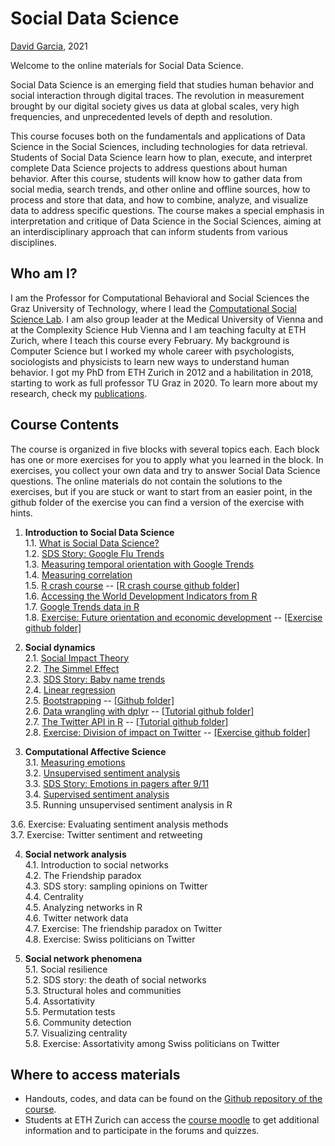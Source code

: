 # Social Data Science

[David Garcia](http://dgarcia.eu), 2021

Welcome to the online materials for Social Data Science.

Social Data Science is an emerging field that studies human behavior and social interaction through digital traces. The revolution in measurement brought by our digital society gives us data at global scales, very high frequencies, and unprecedented levels of depth and resolution.

This course focuses both on the fundamentals and applications of Data Science in the Social Sciences, including technologies for data retrieval. Students of Social Data Science learn how to plan, execute, and interpret complete Data Science projects to address questions about human behavior. After this course, students will know how to gather data from social media, search trends, and other online and offline sources, how to process and store that data, and how to combine, analyze, and visualize data to address specific questions. The course makes a special emphasis in interpretation and critique of Data Science in the Social Sciences, aiming at an interdisciplinary approach that can inform students from various disciplines.

## Who am I?

I am the Professor for Computational Behavioral and Social Sciences the Graz University of Technology, where I lead the [Computational Social Science Lab](http://www.csslab.at). I am also group leader at the Medical University of Vienna and at the Complexity Science Hub Vienna and I am teaching faculty at ETH Zurich, where I teach this course every February. My background is Computer Science but I worked my whole career with psychologists, sociologists and physicists to learn new ways to understand human behavior. I got my PhD from ETH Zurich in 2012 and a habilitation in 2018, starting to work as full professor TU Graz in 2020. To learn more about my research, check my [publications](https://dgarcia.eu/full-publication-list/).

## Course Contents

The course is organized in five blocks with several topics each. Each block has one or more exercises for you to apply what you learned in the block. In exercises, you collect your own data and try to answer Social Data Science questions. The online materials do not contain the solutions to the exercises, but if you are stuck or want to start from an easier point, in the github folder of the exercise you can find a version of the exercise with hints.

1. **Introduction to Social Data Science**  
1.1. [What is Social Data Science?](https://dgarcia-eu.github.io/SocialDataScience/1_Introduction/011_IntroductionToSDS/Introduction.html)  
1.2. [SDS Story: Google Flu Trends](https://dgarcia-eu.github.io/SocialDataScience/1_Introduction/012_GoogleFluTrends/GoogleFluTrends.html)  
1.3. [Measuring temporal orientation with Google Trends](https://dgarcia-eu.github.io/SocialDataScience/1_Introduction/013_TemporalOrientation/TemporalOrientationGtrends.html)  
1.4. [Measuring correlation](https://dgarcia-eu.github.io/SocialDataScience/1_Introduction/014_Correlation/MeasuringCorrelation.html)  
1.5. [R crash course](https://dgarcia-eu.github.io/SocialDataScience/1_Introduction/015_RCrashCourse/RCrashCourse.html) -- [[R crash course github folder]](https://github.com/dgarcia-eu/SocialDataScience/tree/master/1_Introduction/015_RCrashCourse)  
1.6. [Accessing the World Development Indicators from R](https://dgarcia-eu.github.io/SocialDataScience/1_Introduction/016_WDI/WDI.html)  
1.7. [Google Trends data in R  ](https://dgarcia-eu.github.io/SocialDataScience/1_Introduction/017_gtrendsR/gtrendsR.html)  
1.8. [Exercise: Future orientation and economic development](https://dgarcia-eu.github.io/SocialDataScience/1_Introduction/018_FOIExercise/GDP_FOI.html) -- [[Exercise github folder]](https://github.com/dgarcia-eu/SocialDataScience/tree/master/1_Introduction/018_FOIExercise)

2. **Social dynamics**  
2.1. [Social Impact Theory](https://dgarcia-eu.github.io/SocialDataScience/2_SocialDynamics/021_SocialImpactTheory/SIT.html)  
2.2. [The Simmel Effect](https://dgarcia-eu.github.io/SocialDataScience/2_SocialDynamics/022_SimmelEffect/SimmelEffect.html)  
2.3. [SDS Story: Baby name trends](https://dgarcia-eu.github.io/SocialDataScience/2_SocialDynamics/023_BabyNameTrends/BabyNameTrends.html)  
2.4. [Linear regression](https://dgarcia-eu.github.io/SocialDataScience/2_SocialDynamics/024_LinearRegression/LinearRegression.html)  
2.5. [Bootstrapping](https://dgarcia-eu.github.io/SocialDataScience/2_SocialDynamics/025_Bootstrapping/Bootstrapping.html) -- [[Github folder]](https://github.com/dgarcia-eu/SocialDataScience/tree/master/2_SocialDynamics/025_Bootstrapping)  
2.6. [Data wrangling with dplyr](https://dgarcia-eu.github.io/SocialDataScience/2_SocialDynamics/026_dplyr/dplyr.html) -- [[Tutorial github folder]](https://github.com/dgarcia-eu/SocialDataScience/tree/master/2_SocialDynamics/026_dplyr)  
2.7. [The Twitter API in R](https://dgarcia-eu.github.io/SocialDataScience/2_SocialDynamics/027_rtweet/rtweet.html) -- [[Tutorial github folder]](https://github.com/dgarcia-eu/SocialDataScience/tree/master/2_SocialDynamics/027_rtweet)  
2.8. [Exercise: Division of impact on Twitter](https://dgarcia-eu.github.io/SocialDataScience/2_SocialDynamics/028_SITTwitter/SIT_Twitter.html) -- [[Exercise github folder]](https://github.com/dgarcia-eu/SocialDataScience/tree/master/2_SocialDynamics/028_SITTwitter)
	
3. **Computational Affective Science**  
3.1. [Measuring emotions](https://dgarcia-eu.github.io/SocialDataScience/3_Affect/031_MeasuringEmotions/Emotions.html)  
3.2. [Unsupervised sentiment analysis](https://dgarcia-eu.github.io/SocialDataScience/3_Affect/032_UnsupervisedSentimentAnalysis/UnsupervisedSentimentAnalysis.html)  
3.3. [SDS Story: Emotions in pagers after 9/11](https://dgarcia-eu.github.io/SocialDataScience/3_Affect/033_PagerEmotions/PagerEmotions.html)  
3.4. [Supervised sentiment analysis](https://dgarcia-eu.github.io/SocialDataScience/3_Affect/035_SupervisedSentimentAnalysis/SupervisedSentimentAnalysis.html)  
3.5. Running unsupervised sentiment analysis in R  
<!-- 3.6. Training supervised text models in R  -->
3.6. Exercise: Evaluating sentiment analysis methods  
3.7. Exercise: Twitter sentiment and retweeting

4. **Social network analysis**  
4.1. Introduction to social networks  
4.2. The Friendship paradox  
4.3. SDS story: sampling opinions on Twitter  
4.4. Centrality  
4.5. Analyzing networks in R  
4.6. Twitter network data  
4.7. Exercise: The friendship paradox on Twitter  
4.8. Exercise: Swiss politicians on Twitter  

5. **Social network phenomena**  
5.1. Social resilience  
5.2. SDS story: the death of social networks  
5.3. Structural holes and communities  
5.4. Assortativity  
5.5. Permutation tests   
5.6. Community detection  
5.7. Visualizing centrality  
5.8. Exercise: Assortativity among Swiss politicians on Twitter

## Where to access materials

- Handouts, codes, and data can be found on the [Github repository of the course](https://github.com/dgarcia-eu/SocialDataScience).
- Students at ETH Zurich can access the [course moodle](https://moodle-app2.let.ethz.ch/course/view.php?id=14192) to get additional information and to participate in the forums and quizzes.
